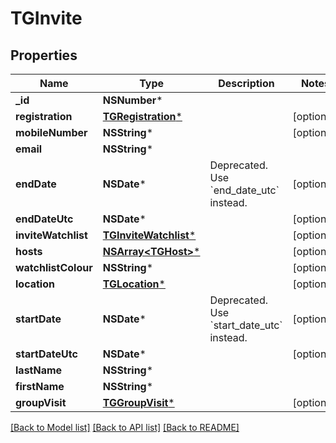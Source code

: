# TGInvite

## Properties
Name | Type | Description | Notes
------------ | ------------- | ------------- | -------------
**_id** | **NSNumber*** |  | 
**registration** | [**TGRegistration***](TGRegistration.md) |  | [optional] 
**mobileNumber** | **NSString*** |  | [optional] 
**email** | **NSString*** |  | 
**endDate** | **NSDate*** | Deprecated. Use &#x60;end_date_utc&#x60; instead. | [optional] 
**endDateUtc** | **NSDate*** |  | [optional] 
**inviteWatchlist** | [**TGInviteWatchlist***](TGInviteWatchlist.md) |  | [optional] 
**hosts** | [**NSArray&lt;TGHost&gt;***](TGHost.md) |  | [optional] 
**watchlistColour** | **NSString*** |  | [optional] 
**location** | [**TGLocation***](TGLocation.md) |  | [optional] 
**startDate** | **NSDate*** | Deprecated. Use &#x60;start_date_utc&#x60; instead. | [optional] 
**startDateUtc** | **NSDate*** |  | [optional] 
**lastName** | **NSString*** |  | 
**firstName** | **NSString*** |  | 
**groupVisit** | [**TGGroupVisit***](TGGroupVisit.md) |  | [optional] 

[[Back to Model list]](../README.md#documentation-for-models) [[Back to API list]](../README.md#documentation-for-api-endpoints) [[Back to README]](../README.md)


